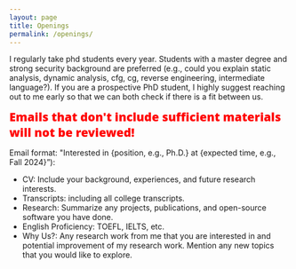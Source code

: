 ```yaml
---
layout: page
title: Openings
permalink: /openings/
---
```


I regularly take phd students every year. Students with a master degree and strong security background are preferred (e.g., could you explain static analysis, dynamic analysis, cfg, cg, reverse engineering, intermediate language?). If you are a prospective PhD student, I highly suggest reaching out to me early so that we can both check if there is a fit between us.

  <span style="color:red;font-family:'Open Sans', Helvetica, Arial, sans-serif;font-weight:800;font-size:21px">
    Emails that don't include sufficient materials will not be reviewed! 
  </span>

Email format: "Interested in {position, e.g., Ph.D.} at {expected time, e.g., Fall 2024}”):

- CV: Include your background, experiences, and future research interests.
- Transcripts: including all college transcripts.
- Research: Summarize any projects, publications, and open-source software you have done.
- English Proficiency: TOEFL, IELTS, etc.
- Why Us?: Any research work from me that you are interested in and potential improvement of my research work. Mention any new topics that you would like to explore.

<hr style="clear:both;visibility: hidden;" />

